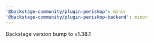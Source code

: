 ```yaml
---
'@backstage-community/plugin-periskop': minor
'@backstage-community/plugin-periskop-backend': minor
---
```


Backstage version bump to v1.38.1

